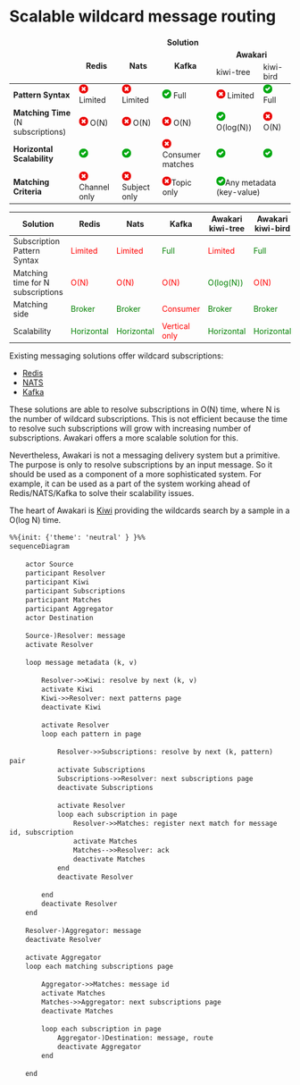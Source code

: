 # Scalable wildcard message routing

<table>
    <thead>
        <tr>
            <td></td>
            <td colspan="5" align="center"><b>Solution</b></td>
        </tr>
        <tr>
            <td rowspan="2"></td>
            <td rowspan="2" align="center"><b>Redis</b></td>
            <td rowspan="2" align="center"><b>Nats</b></td>
            <td rowspan="2" align="center"><b>Kafka</b></td>
            <td colspan="2" align="center"><b>Awakari</b></td>
        </tr>
        <tr>
            <td>kiwi-tree</td>
            <td>kiwi-bird</td>
        </tr>
    </thead>
    <tbody>
        <tr>
            <td><b>Pattern Syntax</b></td>
            <td><img width="16px" src="icon-no.svg"/> Limited</td>
            <td><img width="16px" src="icon-no.svg"/> Limited</td>
            <td><img width="16px" src="icon-yes.svg"/> Full</td>
            <td><img width="16px" src="icon-no.svg"/> Limited</td>
            <td><img width="16px" src="icon-yes.svg"/></img> Full</td>
        </tr>
        <tr>
            <td><b>Matching Time</b><br/>(N subscriptions)</td>
            <td><img width="16px" src="icon-no.svg"/> O(N)</td>
            <td><img width="16px" src="icon-no.svg"/> O(N)</td>
            <td><img width="16px" src="icon-no.svg"/> O(N)</td>
            <td><img width="16px" src="icon-yes.svg"/> O(log(N))</td>
            <td><img width="16px" src="icon-no.svg"/> O(N)</td>
        </tr>
        <tr>
            <td><b>Horizontal Scalability</b></td>
            <td><img width="16px" src="icon-yes.svg"/></td>
            <td><img width="16px" src="icon-yes.svg"/></td>
            <td><img width="16px" src="icon-no.svg"/> Consumer matches</td>
            <td><img width="16px" src="icon-yes.svg"/></td>
            <td><img width="16px" src="icon-yes.svg"/></td>
        </tr>
        <tr>
            <td><b>Matching Criteria</b></td>
            <td><img width="16px" src="icon-no.svg"/>Channel only</td>
            <td><img width="16px" src="icon-no.svg"/>Subject only</td>
            <td><img width="16px" src="icon-no.svg"/>Topic only</td>
            <td colspan="2"><img width="16px" src="icon-yes.svg"/>Any metadata (key-value)</td>
        </tr>
    </tbody>
</table>

| Solution                          | Redis                                       | Nats                                        | Kafka                                        | Awakari<br>kiwi-tree                        | Awakari<br/>kiwi-bird                       |
|-----------------------------------|---------------------------------------------|---------------------------------------------|----------------------------------------------|---------------------------------------------|---------------------------------------------|
| Subscription Pattern Syntax       | <span style="color:red">Limited</span>      | <span style="color:red">Limited</span>      | <span style="color:green">Full</span>        | <span style="color:red">Limited</span>      | <span style="color:green">Full</span>       |
| Matching time for N subscriptions | <span style="color:red">O(N)</span>         | <span style="color:red">O(N)</span>         | <span style="color:red">O(N)</span>          | <span style="color:green">O(log(N))</span>  | <span style="color:red">O(N)</span>         |
| Matching side                     | <span style="color:green">Broker</span>     | <span style="color:green">Broker</span>     | <span style="color:red">Consumer</span>      | <span style="color:green">Broker</span>     | <span style="color:green">Broker</span>     |
| Scalability                       | <span style="color:green">Horizontal</span> | <span style="color:green">Horizontal</span> | <span style="color:red">Vertical only</span> | <span style="color:green">Horizontal</span> | <span style="color:green">Horizontal</span> |

Existing messaging solutions offer wildcard subscriptions:
* [Redis](https://redis.io/commands/psubscribe/)
* [NATS](https://docs.nats.io/nats-concepts/subjects#wildcards)
* [Kafka](https://kafka.apache.org/32/javadoc/org/apache/kafka/clients/consumer/KafkaConsumer.html#subscribe(java.util.regex.Pattern,org.apache.kafka.clients.consumer.ConsumerRebalanceListener))

These solutions are able to resolve subscriptions in O(N) time, where N is the number of wildcard subscriptions.
This is not efficient because the time to resolve such subscriptions will grow with increasing number of subscriptions.
Awakari offers a more scalable solution for this.

Nevertheless, Awakari is not a messaging delivery system but a primitive.
The purpose is only to resolve subscriptions by an input message.
So it should be used as a component of a more sophisticated system.
For example, it can be used as a part of the system working ahead of Redis/NATS/Kafka to solve their scalability issues.

The heart of Awakari is [Kiwi](https://github.com/awakari/kiwi) providing the wildcards search by a sample in a O(log N)
time. 

```mermaid
%%{init: {'theme': 'neutral' } }%%
sequenceDiagram

    actor Source
    participant Resolver
    participant Kiwi
    participant Subscriptions
    participant Matches
    participant Aggregator
    actor Destination

    Source-)Resolver: message
    activate Resolver
    
    loop message metadata (k, v)
    
        Resolver->>Kiwi: resolve by next (k, v)
        activate Kiwi
        Kiwi->>Resolver: next patterns page
        deactivate Kiwi
        
        activate Resolver
        loop each pattern in page
            
            Resolver->>Subscriptions: resolve by next (k, pattern) pair
            activate Subscriptions
            Subscriptions->>Resolver: next subscriptions page
            deactivate Subscriptions
            
            activate Resolver
            loop each subscription in page
                Resolver->>Matches: register next match for message id, subscription
                activate Matches
                Matches-->>Resolver: ack
                deactivate Matches
            end
            deactivate Resolver
            
        end
        deactivate Resolver
    end
        
    Resolver-)Aggregator: message
    deactivate Resolver

    activate Aggregator
    loop each matching subscriptions page
        
        Aggregator->>Matches: message id
        activate Matches
        Matches->>Aggregator: next subscriptions page
        deactivate Matches
        
        loop each subscription in page
            Aggregator-)Destination: message, route
            deactivate Aggregator
        end
        
    end
```